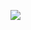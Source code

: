 <a href="https://azuredeploy.net/
   repository=https://github.com/c03vikas/space-game/master/GHactio.json"
   target="_blank">
   <img src="http://azuredeploy.net/deploybutton.png"/>
</a>
